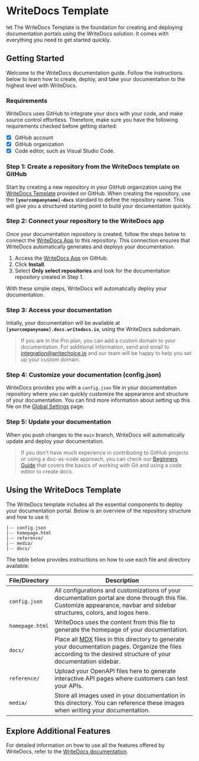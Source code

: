 # WriteDocs Template

tet
The WriteDocs Template is the foundation for creating and deploying documentation portals using the WriteDocs solution. It comes with everything you need to get started quickly.

## Getting Started

Welcome to the WriteDocs documentation guide. Follow the instructions below to learn how to create, deploy, and take your documentation to the highest level with WriteDocs.

### Requirements

WriteDocs uses GitHub to integrate your docs with your code, and make source control effortless. Therefore, make sure you have the following requirements checked before getting started:

- [x] GitHub account
- [x] GitHub organization
- [x] Code editor, such as Visual Studio Code.

### Step 1: Create a repository from the WriteDocs template on GitHub

Start by creating a new repository in your GitHub organization using the [WriteDocs Template](https://github.com/WriteDocs/WriteDocs-template) provided on GitHub. When creating the repository, use the **`[yourcompanyname]-docs`** standard to define the repository name. This will give you a structured starting point to build your documentation quickly.

### Step 2: Connect your repository to the WriteDocs app

Once your documentation repository is created, follow the steps below to connect the [WriteDocs App](https://github.com/apps/WriteDocs-app) to this repository. This connection ensures that WriteDocs automatically generates and deploys your documentation.

1. Access the [WriteDocs App](https://github.com/apps/WriteDocs-app) on GitHub.
2. Click **Install**.
3. Select **Only select repositories** and look for the documentation repository created in Step 1.

With these simple steps, WriteDocs will automatically deploy your documentation.

### Step 3: Access your documentation

Intially, your documentation will be available at **`[yourcompanyname].docs.writedocs.io`**, using the WriteDocs subdomain.

> If you are in the Pro plan, you can add a custom domain to your documentation. For additional information, send and email to integration@writechoice.io and our team will be happy to help you set up your custom domain.

### Step 4: Customize your documentation (config.json)

WriteDocs provides you with a `config.json` file in your documentation repository where you can quickly customize the appearance and structure of your documentation. You can find more information about setting up this file on the [Global Settings](https://docs.writedocs.io/global-settings/) page.

### Step 5: Update your documentation

When you push changes to the `main` branch, WriteDocs will automatically update and deploy your documentation.

> If you don't have much experience in contributing to GitHub projects or using a doc-as-code approach, you can check our [Beginners Guide](https://docs.writedocs.io/beginners-guide) that covers the basics of working with Git and using a code editor to create docs.

## Using the WriteDocs Template

The WriteDocs template includes all the essential components to deploy your documentation portal. Below is an overview of the repository structure and how to use it:

```
|-- config.json
|-- homepage.html
|-- reference/
|-- media/
|-- docs/
```

The table below provides instructions on how to use each file and directory available:

| **File/Directory** | **Description**                                                                                                                                                                        |
| ------------------ | -------------------------------------------------------------------------------------------------------------------------------------------------------------------------------------- |
| `config.json`      | All configurations and customizations of your documentation portal are done through this file. Customize appearance, navbar and sidebar structures, colors, and logos here.            |
| `homepage.html`    | WriteDocs uses the content from this file to generate the homepage of your documentation.                                                                                              |
| `docs/`            | Place all [MDX](https://mdxjs.com/) files in this directory to generate your documentation pages. Organize the files according to the desired structure of your documentation sidebar. |
| `reference/`       | Upload your OpenAPI files here to generate interactive API pages where customers can test your APIs.                                                                                   |
| `media/`           | Store all images used in your documentation in this directory. You can reference these images when writing your documentation.                                                         |

## Explore Additional Features

For detailed information on how to use all the features offered by WriteDocs, refer to the [WriteDocs documentation](https://docs.writedocs.io).
